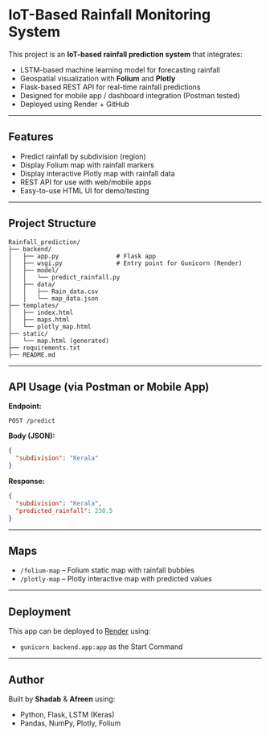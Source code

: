 # IoT-Based Rainfall Monitoring System

This project is an **IoT-based rainfall prediction system** that integrates:

- LSTM-based machine learning model for forecasting rainfall
- Geospatial visualization with **Folium** and **Plotly**
- Flask-based REST API for real-time rainfall predictions
- Designed for mobile app / dashboard integration (Postman tested)
- Deployed using Render + GitHub

---

##  Features

- Predict rainfall by subdivision (region)
- Display Folium map with rainfall markers
- Display interactive Plotly map with rainfall data
- REST API for use with web/mobile apps
- Easy-to-use HTML UI for demo/testing

---

##  Project Structure

```
Rainfall_prediction/
├── backend/
│   ├── app.py                # Flask app
│   ├── wsgi.py               # Entry point for Gunicorn (Render)
│   ├── model/
│   │   └── predict_rainfall.py
│   ├── data/
│   │   ├── Rain_data.csv
│   │   └── map_data.json
├── templates/
│   ├── index.html
│   ├── maps.html
│   └── plotly_map.html
├── static/
│   └── map.html (generated)
├── requirements.txt
├── README.md
```

---

##  API Usage (via Postman or Mobile App)

**Endpoint:**  
```
POST /predict
```

**Body (JSON):**
```json
{
  "subdivision": "Kerala"
}
```

**Response:**
```json
{
  "subdivision": "Kerala",
  "predicted_rainfall": 230.5
}
```

---

##  Maps

- `/folium-map` – Folium static map with rainfall bubbles
- `/plotly-map` – Plotly interactive map with predicted values

---

## Deployment

This app can be deployed to [Render](https://render.com) using:
- `gunicorn backend.app:app` as the Start Command

---

##  Author

Built by **Shadab**  & **Afreen** using:
- Python, Flask, LSTM (Keras)
- Pandas, NumPy, Plotly, Folium
